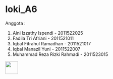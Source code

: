 # loki_A6
Anggota : 
1. Aini Izzathy Ispendi - 2011522025
2. Fadila Tri Afriani - 2011521011
3. Iqbal Fitrahul Ramadhan - 2011521017
4. Iqbal Manazil Yuni - 2011522007
5. Muhammad Reza Rizki Rahmadi - 2011523015

<img src="https://media.giphy.com/media/vFKqnCdLPNOKc/giphy.gif" width="40" height="40" />
